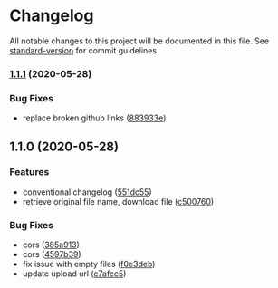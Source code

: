# Changelog

All notable changes to this project will be documented in this file. See [standard-version](https://github.com/conventional-changelog/standard-version) for commit guidelines.

### [1.1.1](https://github.com/ctdlspace/filoservo/compare/v1.1.0...v1.1.1) (2020-05-28)


### Bug Fixes

* replace broken github links ([883933e](https://github.com/ctdlspace/filoservo/commit/883933e4acaf5d21fbc80f03ab378a2d2abc7b7f))

## 1.1.0 (2020-05-28)


### Features

* conventional changelog ([551dc55](https://github.com/ctdlspace/filoservo/commit/551dc5585ceeb80abf1e82f2f8aba9d7a714d218))
* retrieve original file name, download file ([c500760](https://github.com/ctdlspace/filoservo/commit/c50076034839a7831d5c52f714566603a2e2ed15))


### Bug Fixes

* cors ([385a913](https://github.com/ctdlspace/filoservo/commit/385a913f1d1236fc459ecca77c3f5e21252800de))
* cors ([4597b39](https://github.com/ctdlspace/filoservo/commit/4597b390a9cf4c26a3c8c6bb9e09bc6db3eef0e9))
* fix issue with empty files ([f0e3deb](https://github.com/ctdlspace/filoservo/commit/f0e3deb0dbcf8252393afe3618415873ca03fbcc))
* update upload url ([c7afcc5](https://github.com/ctdlspace/filoservo/commit/c7afcc53f2bd47f0ff56589e33e9688329ed3da0))
